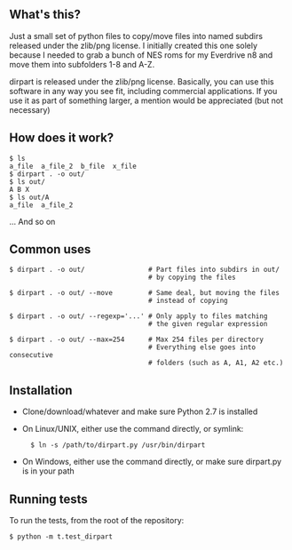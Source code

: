 ## What's this?

Just a small set of python files to copy/move files into named subdirs
released under the zlib/png license. I initially created this one solely
because I needed to grab a bunch of NES roms for my Everdrive n8 and
move them into subfolders 1-8 and A-Z.

dirpart is released under the zlib/png license. Basically, you can use
this software in any way you see fit, including commercial applications.
If you use it as part of something larger, a mention would be
appreciated (but not necessary)

## How does it work?

    $ ls
    a_file  a_file_2  b_file  x_file
    $ dirpart . -o out/
    $ ls out/
    A B X
    $ ls out/A
    a_file  a_file_2

... And so on

## Common uses

    $ dirpart . -o out/                # Part files into subdirs in out/
                                       # by copying the files

    $ dirpart . -o out/ --move         # Same deal, but moving the files
                                       # instead of copying

    $ dirpart . -o out/ --regexp='...' # Only apply to files matching
                                       # the given regular expression

    $ dirpart . -o out/ --max=254      # Max 254 files per directory
                                       # Everything else goes into consecutive
                                       # folders (such as A, A1, A2 etc.)

## Installation

* Clone/download/whatever and make sure Python 2.7 is installed
* On Linux/UNIX, either use the command directly, or symlink:

        $ ln -s /path/to/dirpart.py /usr/bin/dirpart

* On Windows, either use the command directly, or make sure dirpart.py
  is in your path

## Running tests

To run the tests, from the root of the repository:

    $ python -m t.test_dirpart

